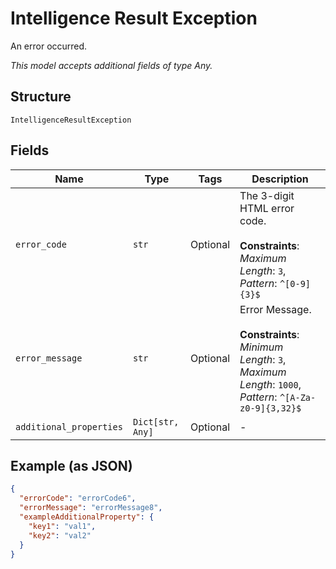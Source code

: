 
# Intelligence Result Exception

An error occurred.

*This model accepts additional fields of type Any.*

## Structure

`IntelligenceResultException`

## Fields

| Name | Type | Tags | Description |
|  --- | --- | --- | --- |
| `error_code` | `str` | Optional | The 3-digit HTML error code.<br><br>**Constraints**: *Maximum Length*: `3`, *Pattern*: `^[0-9]{3}$` |
| `error_message` | `str` | Optional | Error Message.<br><br>**Constraints**: *Minimum Length*: `3`, *Maximum Length*: `1000`, *Pattern*: `^[A-Za-z0-9]{3,32}$` |
| `additional_properties` | `Dict[str, Any]` | Optional | - |

## Example (as JSON)

```json
{
  "errorCode": "errorCode6",
  "errorMessage": "errorMessage8",
  "exampleAdditionalProperty": {
    "key1": "val1",
    "key2": "val2"
  }
}
```

